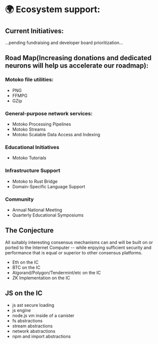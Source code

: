 
# 🌍 Ecosystem support:

## Current Initiatives:

...pending fundraising and developer board prioritization...

## Road Map(Increasing donations and dedicated neurons will help us accelerate our roadmap):

### Motoko file utilities:
* PNG
* FFMPG
* GZip

### General-purpose network services:
* Motoko Processing Pipelines
* Motoko Streams
* Motoko Scalable Data Access and Indexing

### Educational Initiatives
* Motoko Tutorials

### Infrastructure Support
* Motoko to Rust Bridge
* Domain-Specific Language Support

### Community
* Annual National Meeting
* Quarterly Educational Symposiums

## The Conjecture

All suitably interesting consensus mechanisms can and will be built on or ported to the Internet Computer -- while enjoying sufficient security and performance that is equal or superior to other consensus platforms.

* Eth on the IC
* BTC on the IC
* Algorand/Polygon/Tendermint/etc on the IC
* ZK Implementation on the IC

## JS on the IC

* js ast secure loading
* js engine
* node.js vm inside of a canister
* fs abstractions
* stream abstractions
* network abstractions
* npm and import abstractions

